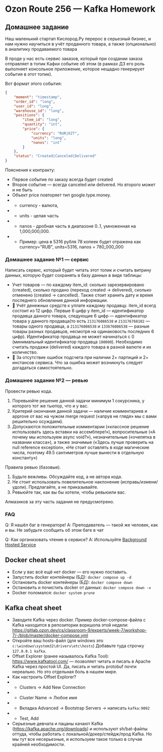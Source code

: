 # Ozon Route 256 — Kafka Homework

## Домашнее задание
Наш маленький стартап Кислород.Ру перерос в серьезный бизнес, и нам нужно научиться в учёт проданного товара, а также (опционально) в аналитику продаваемого товара

В проде у нас есть сервис заказов, который при создании заказа отправляет в топик Кафки событие об этом (в рамках ДЗ его роль выполняет консольное приложение, которое нещадно генерирует события в этот топик).

Вот формат этого события:
```json
{
    "moment": "timestamp",
    "order_id": "long",
    "user_id": "long",
    "warehouse_id": "long",
    "positions": {
        "item_id": "long",
        "quantity": "int",
        "price": {
            "currency": "RUR|KZT",
            "units": "long",
            "nanos": "int"
        }
    },
    "status": "Created|Canceled|Delivered"
}
```

Пояснения к контракту:
* Первое событие по заказу всегда будет created
* Второе событие — всегда canceled или delivered. Но второго может и не быть
* Объект price повторяет тип google.type.money.
 * * currency - валюта,
 * * units - целая часть
 * * nanos - дробная часть в диапазоне 0..1, умноженная на 1,000,000,000.
 * * Пример: цена в 5316 рубля 78 копеек будет отражена как currency="RUB", units=5316, nanos = 780_000_000

### Домашнее задание №1 — сервис
Написать сервис, который будет читать этот топик и считать витрину данных, которую будет сохранять в базу данных в виде таблицы:
* Учет товаров — по каждому item_id: сколько зарезервировано (created), сколько продано (переход created → delivered), сколько отменено (created → cancelled). Также стоит хранить дату и время последнего обновления данной информации.
* 💎 Учёт денежных средств к уплате каждому продавцу. item_id всегд состоит из 12 цифр. Первые 6 цифр у item_id — идентификатор продавца данного товара, следующие 6 цифр — идентификатор товара у данного продавца(то есть `213176086538` и `213176768102` — товары одного продавца, а `213176086538` и `133676086538` — разные товары разных продавцов, несмотря на одинаковость последних 6 цифр). Идентификатор продавца не может начинаться с 0 (минимальный идентификатор продавца `100000`). Необходимо считать продажи (delivered) каждого товара в разной валюте и их количество.
* 💎 За отсутствие ошибок подсчета при наличии 2+ партиций и 2+ инстансов сервиса. Что за ошибка может возникнуть следует догадаться самостоятельно.

### Домашнее задание №2 — ревью
Провести ревью кода.
1) Поревьюйте решение данной задачи минимум 1 сокурсника, у которого тот же тьютор, что и у вас.
2) Критерий окончания данной задачи — наличие комментариев и approve от вас на чужом merge request («апрув не глядя» мы с вами решительно осуждаем).
3) Допускаются положительные комментарии («классное решение использовать здесь вставки на ассемблере!»), вопросительные («А почему мы используем async void?»), незначительные («очепятка в названии класса»), а также значимые («Здесь лучше проверить на null reference exception», «Не стоит оставлять в коде магические числа, поэтому 49.5 сантиметров лучше вынести в отдельную константу»)

Правила ревью (базовые).
1) Будьте вежливы. Обсуждайте код, а не автора кода.
2) Не стоит использовать повелительное наклонение (исправь/измени/удоли). Предлагайте, а не приказывайте.
3) Ревьюйте так, как вы бы хотели, чтобы ревьюили вас.

Алмазиков за эту часть задания не предусмотрено.

### FAQ
Q: Я нашёл баг в генераторе!
A: Преподаватель — такой же человек, как и вы. Не забудьте сообщить об этом баге в чат

Q: Как организовать чтение в сервисе?
A: Используйте [Background Hosted Service](https://learn.microsoft.com/en-us/aspnet/core/fundamentals/host/hosted-services?view=aspnetcore-7.0&tabs=visual-studio)

## Docker cheat sheet
* Если у вас всё ещё нет docker — его нужно поставить.
* Запустить docker контейнеры (БД): `docker compose up -d`
* Остановить docker контейнеры (БД): `docker compose down`
* Остановить и почистить docker от данных: `docker compose down -v`
* Docker поломался: `docker system prune`


## Kafka cheat sheet
* Заводите Kafka через docker. Пример docker-compose-файла с Kafka находится в репозитории воркшопа этой недели: https://gitlab.ozon.dev/cs/classroom-9/experts/week-7/workshop-7/-/blob/master/docker-compose.yml
* Откройте ваш hosts-файл (для windows это `c:\windows\system32\drivers\etc\hosts`) Добавьте туда строчку `127.0.0.1 kafka`.
* Offset Explorer (ранее называлось Kafka Tool): https://www.kafkatool.com/ — позволяет читать и писать в Apache Kafka через простой UI. Да, писать и читать protobuf почти нереально. Но это отдельная боль в нашем мире.
* Как настроить Offset Explorer?
* * Clusters → Add New Connection
* * Cluster Name → Любое имя
* * Вкладка Advanced → Bootstrap Servers → написать `kafka:9092`
* * Test, Add
* Серьезные девчата и пацаны качают Kafka (https://kafka.apache.org/downloads) и используют sh/bat-файлы оттуда, чтобы работать с локальной/докер/стейдж/прод Kafka. Но мы тут все несерьезные, и используем такое только в случае крайней необходимости.

